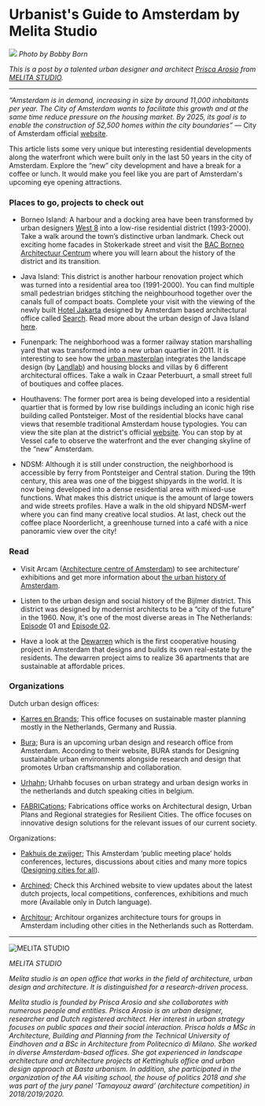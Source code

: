 # Urbanist's Guide to Amsterdam by Melita Studio

![](Amsterdam_Adamtower_ByBobbyBorn.jpg)
_Photo by Bobby Born_

_This is a post by a talented urban designer and architect [Prisca Arosio](https://www.linkedin.com/in/prisca-arosio-8027693a/) from [MELITA STUDIO](https://melita-studio.com/)._

---

_“Amsterdam is in demand, increasing in size by around 11,000 inhabitants per year. The City of Amsterdam wants to facilitate this growth and at the same time reduce pressure on the housing market. By 2025, its goal is to enable the construction of 52,500 homes within the city boundaries”_ — City of Amsterdam official [website](https://www.amsterdam.nl/en/policy/urban-development/setting-course-2025/).

This article lists some very unique but interesting residential developments along the waterfront which were built only in the last 50 years in the city of Amsterdam. Explore the “new” city development and have a break for a coffee or lunch. It would make you feel like you are part of Amsterdam's upcoming eye opening attractions.

### Places to go, projects to check out

- Borneo Island: A harbour and a docking area have been transformed by urban designers [West 8](https://www.west8.com/projects/borneo_sporenburg/) into a low-rise residential district (1993-2000). Take a walk around the town’s distinctive urban landmark. Check out exciting home facades in Stokerkade street and visit the [BAC Borneo Architectuur Centrum](http://www.bac-amsterdam.nl/) where you will learn about the history of the district and its transition.

- Java Island: This district is another harbour renovation project which was turned into a residential area too (1991-2000). You can find multiple small pedestrian bridges stitching the neighbourhood together over the canals full of compact boats. Complete your visit with the viewing of the newly built [Hotel Jakarta](https://hoteljakarta.amsterdam/) designed by Amsterdam based architectural office called [Search](https://www.search.nl/). Read more about the urban design of Java Island [here](https://pphp.nl/wp-content/uploads/2017/05/JAVA-ISLAND.pdf).

- Funenpark: The neighborhood was a former railway station marshalling yard that was transformed into a new urban quartier in 2011. It is interesting to see how the [urban masterplan](http://landezine.com/index.php/2013/02/funenpark-by-landlab/) integrates the landscape design (by [Landlab](http://Landlab)) and housing blocks and villas by 6 different architectural offices. Take a walk in Czaar Peterbuurt, a small street full of boutiques and coffee places.

- Houthavens: The former port area is being developed into a residential quartier that is formed by low rise buildings including an iconic high rise building called Pontsteiger. Most of the residential blocks have canal views that resemble traditional Amsterdam house typologies. You can view the site plan at the district's official [website](https://www.nieuwbouw-houthaven.nl/?gclid=CjwKCAjwpMOIBhBAEiwAy5M6YMnw5luASup0FjdvuL630vw516tfaXkKALGz0tFBCUII7r1dLU0Q7BoCNdAQAvD_BwE). You can stop by at Vessel cafe to observe the waterfront and the ever changing skyline of the “new” Amsterdam.

- NDSM: Although it is still under construction, the neighborhood is accessible by ferry from Pontsteiger and Central station. During the 19th century, this area was one of the biggest shipyards in the world. It is now being developed into a dense residential area with mixed-use functions. What makes this district unique is the amount of large towers and wide streets profiles. Have a walk in the old shipyard NDSM-werf where you can find many creative local studios. At last, check out the coffee place Noorderlicht, a greenhouse turned into a café with a nice panoramic view over the city!

### Read

- Visit Arcam ([Architecture centre of Amsterdam](https://arcam.nl/en/)) to see architecture’ exhibitions and get more information about [the urban history of Amsterdam](https://arcam.nl/en/architecture-tips/amsterdam-een-korte-geschiedenis/).

- Listen to the urban design and social history of the Bijlmer district. This district was designed by modernist architects to be a “city of the future” in the 1960. Now, it's one of the most diverse areas in The Netherlands: [Episode](https://99percentinvisible.org/episode/bijlmer-city-future-part-1/) 01 and [Episode 02](https://99percentinvisible.org/episode/blood-sweat-tears-city-future-part-2/).

- Have a look at the [Dewarren](https://dewarren.co/) which is the first cooperative housing project in Amsterdam that designs and builds its own real-estate by the residents. The dewarren project aims to realize 36 apartments that are sustainable at affordable prices.

### Organizations

Dutch urban design offices:

- [Karres en Brands](https://www.karresenbrands.nl/); This office focuses on sustainable master planning mostly in the Netherlands, Germany and Russia.

- [Bura](https://www.bura.city/); Bura is an upcoming urban design and research office from Amsterdam. According to their website, BURA stands for Designing sustainable urban environments alongside research and design that promotes Urban craftsmanship and collaboration.

- [Urhahn](http://www.urhahn.com/en/); Urhahb focuses on urban strategy and urban design works in the netherlands and dutch speaking cities in belgium.

- [FABRICations](https://www.fabrications.nl/); Fabrications office works on Architectural design, Urban Plans and Regional strategies for Resilient Cities. The office focuses on innovative design solutions for the relevant issues of our current society.

Organizations:

- [Pakhuis de zwijger](https://dezwijger.nl/); This Amsterdam ‘public meeting place’ holds conferences, lectures, discussions about cities and many more topics ([Designing cities for all](https://www.dezwijger.nl/dossiers/designing-cities-for-all)).

- [Archined](https://www.archined.nl/); Check this Archined website to view updates about the latest dutch projects, local competitions, conferences, exhibitions and much more (Available only in Dutch language).

- [Architour](http://www.architour.nl); Architour organizes architecture tours for groups in Amsterdam including other cities in the Netherlands such as Rotterdam.

---

![MELITA STUDIO](logo.png)

_MELITA STUDIO_

_Melita studio is an open office that works in the field of architecture, urban design and architecture. It is distinguished for a research-driven process._

_Melita studio is founded by Prisca Arosio and she collaborates with numerous people and entities. Prisca Arosio is an urban designer, researcher and Dutch registered architect. Her interest in urban strategy focuses on public spaces and their social interaction. Prisca holds a MSc in Architecture, Building and Planning from the Technical University of Eindhoven and a BSc in Architecture from Politecnico di Milano. She worked in diverse Amsterdam-based offices. She got experienced in landscape architecture and architecture projects at Kettinghuls office and urban design approach at Basta urbanism. In addition, she participated in the organization of the AA visiting school, the house of politics 2018 and she was part of the jury panel ‘Tamayouz award’ (architecture competition) in 2018/2019/2020._
